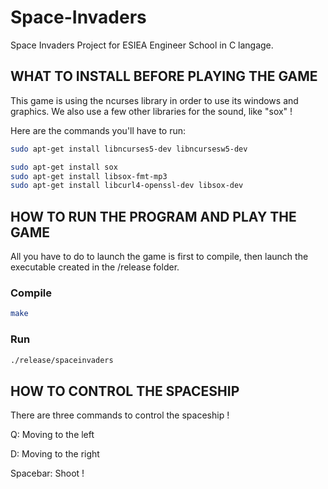 # Space-Invaders
Space Invaders Project for ESIEA Engineer School in C langage.


## WHAT TO INSTALL BEFORE PLAYING THE GAME
This game is using the ncurses library in order to use its windows and graphics. We also use a few other libraries for the sound, like "sox" !

Here are the commands you'll have to run:
```bash
sudo apt-get install libncurses5-dev libncursesw5-dev
```
```bash
sudo apt-get install sox
sudo apt-get install libsox-fmt-mp3
sudo apt-get install libcurl4-openssl-dev libsox-dev
```


## HOW TO RUN THE PROGRAM AND PLAY THE GAME

All you have to do to launch the game is first to compile, then launch the executable created in the /release folder.

### Compile 
```bash
make
```

### Run
```bash
./release/spaceinvaders
```

## HOW TO CONTROL THE SPACESHIP

There are three commands to control the spaceship !

Q: Moving to the left

D: Moving to the right

Spacebar: Shoot !